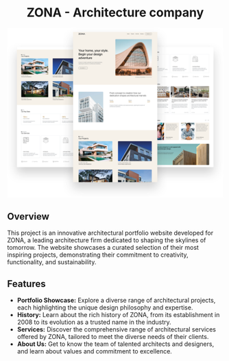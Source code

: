 <h1 align="center">ZONA - Architecture company</h1>

![Showcase](mockups/mockup_1.png)

## Overview

This project is an innovative architectural portfolio website developed for ZONA, a leading architecture firm dedicated to shaping the skylines of tomorrow. The website showcases a curated selection of their most inspiring projects, demonstrating their commitment to creativity, functionality, and sustainability.

## Features

- **Portfolio Showcase:** Explore a diverse range of architectural projects, each highlighting the unique design philosophy and expertise.
- **History:** Learn about the rich history of ZONA, from its establishment in 2008 to its evolution as a trusted name in the industry.
- **Services:** Discover the comprehensive range of architectural services offered by ZONA, tailored to meet the diverse needs of their clients.
- **About Us:** Get to know the team of talented architects and designers, and learn about values and commitment to excellence.
